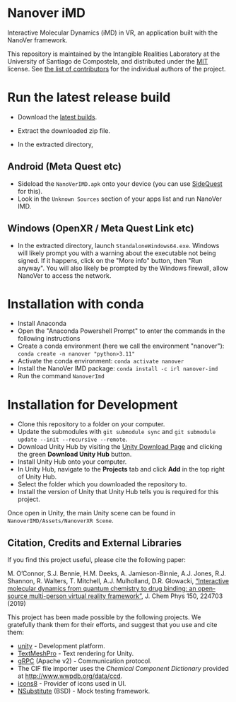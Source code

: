 # Nanover iMD

Interactive Molecular Dynamics (iMD) in VR, an application built with the NanoVer
framework.

This repository is maintained by the Intangible Realities Laboratory at the University of Santiago de Compostela,
and distributed under the [MIT](LICENSE) license.
See [the list of contributors](CONTRIBUTORS.md) for the individual authors of the project.

# Run the latest release build
* Download the [latest builds](https://github.com/IRL2/nanover-imd/releases).
* Extract the downloaded zip file.

* In the extracted directory,

## Android (Meta Quest etc)
* Sideload the `NanoVerIMD.apk` onto your device (you can use [SideQuest](https://sidequestvr.com/) for this).
* Look in the `Unknown Sources` section of your apps list and run NanoVer IMD.

## Windows (OpenXR / Meta Quest Link etc)
* In the extracted directory, launch `StandaloneWindows64.exe`. Windows will likely prompt you with a warning about the executable not being signed. If it happens, click on the "More info" button, then "Run anyway". You will also likely be prompted by the Windows firewall, allow NanoVer to access the network.

# Installation with conda

* Install Anaconda
* Open the "Anaconda Powershell Prompt" to enter the commands in the following instructions
* Create a conda environment (here we call the environment "nanover"): `conda create -n nanover "python>3.11"`
* Activate the conda environment: `conda activate nanover`
* Install the NanoVer IMD package: `conda install -c irl nanover-imd`
* Run the command `NanoverImd`

# Installation for Development

*  Clone this repository to a folder on your computer.
*  Update the submodules with `git submodule sync` and `git submodule update --init --recursive --remote`.
*  Download Unity Hub by visiting the [Unity Download Page](https://unity3d.com/get-unity/download) and clicking the green **Download Unity Hub** button.
*  Install Unity Hub onto your computer.
*  In Unity Hub, navigate to the **Projects** tab and click **Add** in the top right of Unity Hub.
*  Select the folder which you downloaded the repository to.
*  Install the version of Unity that Unity Hub tells you is required for this project.

Once open in Unity, the main Unity scene can be found in `NanoverIMD/Assets/NanoverXR Scene`.

## Citation, Credits and External Libraries

If you find this project useful, please cite the following paper: 

M. O’Connor, S.J. Bennie, H.M. Deeks, A. Jamieson-Binnie, A.J. Jones, R.J. Shannon, R. Walters, T. Mitchell, A.J. Mulholland, D.R. Glowacki, [“Interactive molecular dynamics from quantum chemistry to drug binding: an open-source multi-person virtual reality framework”](https://aip.scitation.org/doi/10.1063/1.5092590), J. Chem Phys 150, 224703 (2019)

This project has been made possible by the following projects. We gratefully thank them for their efforts, and suggest that you use and cite them:

* [unity](https://unity.com/) - Development platform.
* [TextMeshPro](https://docs.unity3d.com/Packages/com.unity.textmeshpro@2.1/manual/index.html) - Text rendering for Unity.
* [gRPC](https://grpc.io/) (Apache v2) - Communication protocol.
* The CIF file importer uses the *Chemical Component Dictionary* provided at http://www.wwpdb.org/data/ccd.
* [icons8](https://icons8.com) - Provider of icons used in UI.
* [NSubstitute](https://nsubstitute.github.io/) (BSD) - Mock testing framework.
